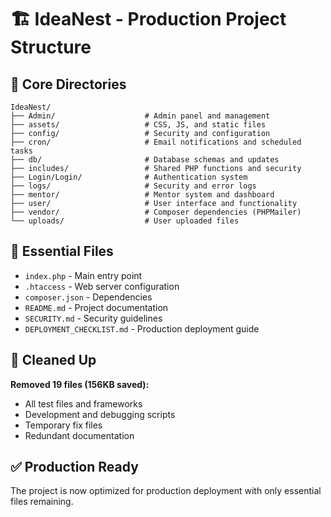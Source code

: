 # 🏗️ IdeaNest - Production Project Structure

## 📁 **Core Directories**

```
IdeaNest/
├── Admin/                    # Admin panel and management
├── assets/                   # CSS, JS, and static files
├── config/                   # Security and configuration
├── cron/                     # Email notifications and scheduled tasks
├── db/                       # Database schemas and updates
├── includes/                 # Shared PHP functions and security
├── Login/Login/              # Authentication system
├── logs/                     # Security and error logs
├── mentor/                   # Mentor system and dashboard
├── user/                     # User interface and functionality
├── vendor/                   # Composer dependencies (PHPMailer)
└── uploads/                  # User uploaded files
```

## 🎯 **Essential Files**

- `index.php` - Main entry point
- `.htaccess` - Web server configuration
- `composer.json` - Dependencies
- `README.md` - Project documentation
- `SECURITY.md` - Security guidelines
- `DEPLOYMENT_CHECKLIST.md` - Production deployment guide

## 🧹 **Cleaned Up**

**Removed 19 files (156KB saved):**
- All test files and frameworks
- Development and debugging scripts
- Temporary fix files
- Redundant documentation

## ✅ **Production Ready**

The project is now optimized for production deployment with only essential files remaining.